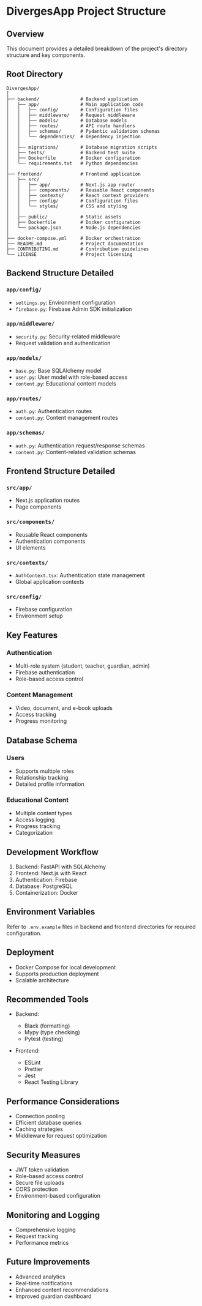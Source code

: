 # DivergesApp Project Structure

## Overview

This document provides a detailed breakdown of the project's directory structure and key components.

## Root Directory

```
DivergesApp/
│
├── backend/               # Backend application
│   ├── app/               # Main application code
│   │   ├── config/        # Configuration files
│   │   ├── middleware/    # Request middleware
│   │   ├── models/        # Database models
│   │   ├── routes/        # API route handlers
│   │   ├── schemas/       # Pydantic validation schemas
│   │   └── dependencies/  # Dependency injection
│   │
│   ├── migrations/        # Database migration scripts
│   ├── tests/             # Backend test suite
│   ├── Dockerfile         # Docker configuration
│   └── requirements.txt   # Python dependencies
│
├── frontend/              # Frontend application
│   ├── src/
│   │   ├── app/           # Next.js app router
│   │   ├── components/    # Reusable React components
│   │   ├── contexts/      # React context providers
│   │   ├── config/        # Configuration files
│   │   └── styles/        # CSS and styling
│   │
│   ├── public/            # Static assets
│   ├── Dockerfile         # Docker configuration
│   └── package.json       # Node.js dependencies
│
├── docker-compose.yml     # Docker orchestration
├── README.md              # Project documentation
├── CONTRIBUTING.md        # Contribution guidelines
└── LICENSE                # Project licensing
```

## Backend Structure Detailed

### `app/config/`
- `settings.py`: Environment configuration
- `firebase.py`: Firebase Admin SDK initialization

### `app/middleware/`
- `security.py`: Security-related middleware
- Request validation and authentication

### `app/models/`
- `base.py`: Base SQLAlchemy model
- `user.py`: User model with role-based access
- `content.py`: Educational content models

### `app/routes/`
- `auth.py`: Authentication routes
- `content.py`: Content management routes

### `app/schemas/`
- `auth.py`: Authentication request/response schemas
- `content.py`: Content-related validation schemas

## Frontend Structure Detailed

### `src/app/`
- Next.js application routes
- Page components

### `src/components/`
- Reusable React components
- Authentication components
- UI elements

### `src/contexts/`
- `AuthContext.tsx`: Authentication state management
- Global application contexts

### `src/config/`
- Firebase configuration
- Environment setup

## Key Features

### Authentication
- Multi-role system (student, teacher, guardian, admin)
- Firebase authentication
- Role-based access control

### Content Management
- Video, document, and e-book uploads
- Access tracking
- Progress monitoring

## Database Schema

### Users
- Supports multiple roles
- Relationship tracking
- Detailed profile information

### Educational Content
- Multiple content types
- Access logging
- Progress tracking
- Categorization

## Development Workflow

1. Backend: FastAPI with SQLAlchemy
2. Frontend: Next.js with React
3. Authentication: Firebase
4. Database: PostgreSQL
5. Containerization: Docker

## Environment Variables

Refer to `.env.example` files in backend and frontend directories for required configuration.

## Deployment

- Docker Compose for local development
- Supports production deployment
- Scalable architecture

## Recommended Tools

- Backend: 
  - Black (formatting)
  - Mypy (type checking)
  - Pytest (testing)

- Frontend:
  - ESLint
  - Prettier
  - Jest
  - React Testing Library

## Performance Considerations

- Connection pooling
- Efficient database queries
- Caching strategies
- Middleware for request optimization

## Security Measures

- JWT token validation
- Role-based access control
- Secure file uploads
- CORS protection
- Environment-based configuration

## Monitoring and Logging

- Comprehensive logging
- Request tracking
- Performance metrics

## Future Improvements

- Advanced analytics
- Real-time notifications
- Enhanced content recommendations
- Improved guardian dashboard

